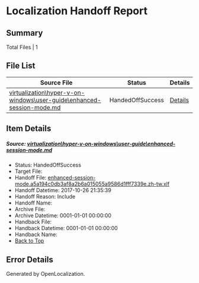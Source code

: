 # <a name='report-top'></a> Localization Handoff Report

## Summary
 Total Files | 1

## File List
 Source File | Status | Details 
 ----------- | ------ | ------- 
 [virtualization\hyper-v-on-windows\user-guide\enhanced-session-mode.md](https://github.com/Microsoft/Virtualization-Documentation-Private/blob/35f4fe0a1d4c7ece5353013ac667d02337eea141/virtualization/hyper-v-on-windows/user-guide/enhanced-session-mode.md) | HandedOffSuccess | [Details](#a473190abf73674a37c814137656f9325412c122215)

## Item Details
##### <a name='a473190abf73674a37c814137656f9325412c122215'></a> Source: [virtualization\hyper-v-on-windows\user-guide\enhanced-session-mode.md](https://github.com/Microsoft/Virtualization-Documentation-Private/blob/35f4fe0a1d4c7ece5353013ac667d02337eea141/virtualization/hyper-v-on-windows/user-guide/enhanced-session-mode.md)
* Status: HandedOffSuccess
* Target File: 
* Handoff File: [enhanced-session-mode.a5a194c0db3af8a2b6a015055a9586d1fff7339e.zh-tw.xlf](https://github.com/MicrosoftDocs/Virtualization-Documentation-Private.handoff/blob/08a7eaa4e5b4084b28be2004f0586c4a61085bdb/ol-handoff/MicrosoftDocs/Virtualization-Documentation-Private.zh-tw/live/enhanced-session-mode.a5a194c0db3af8a2b6a015055a9586d1fff7339e.zh-tw.xlf)
* Handoff Datetime: 2017-10-26 21:35:39
* Handoff Reason: Include
* Handoff Name: 
* Archive File: 
* Archive Datetime: 0001-01-01 00:00:00
* Handback File: 
* Handback Datetime: 0001-01-01 00:00:00
* Handback Name: 
* [Back to Top](#report-top)


## Error Details

Generated by OpenLocalization.

